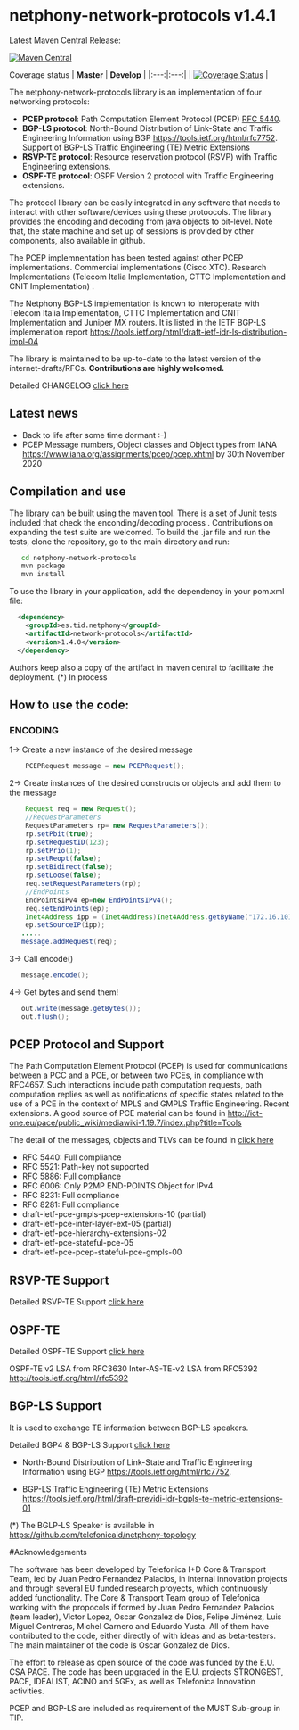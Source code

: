netphony-network-protocols v1.4.1
=================================

Latest Maven Central Release: 

[![Maven Central](https://maven-badges.herokuapp.com/maven-central/es.tid.netphony/network-protocols/badge.svg?style=flat-square)](https://maven-badges.herokuapp.com/maven-central/es.tid.netphony/network-protocols/)

Coverage status
| **Master**  | **Develop**   |
|:---:|:---:|
| [![Coverage Status](https://coveralls.io/repos/github/telefonicaid/netphony-network-protocols/badge.svg?branch=master)](https://coveralls.io/github/telefonicaid/netphony-network-protocols?branch=master) |

The netphony-network-protocols library is an implementation of four networking protocols: 
* **PCEP protocol**: Path Computation Element Protocol (PCEP) [RFC 5440](https://tools.ietf.org/html/rfc5440). 
* **BGP-LS protocol**: North-Bound Distribution of Link-State and Traffic Engineering Information using BGP  https://tools.ietf.org/html/rfc7752. Support of  BGP-LS Traffic Engineering (TE) Metric Extensions 
* **RSVP-TE protocol**: Resource reservation protocol (RSVP) with Traffic Engineering extensions.
* **OSPF-TE protocol**: OSPF Version 2 protocol with Traffic Engineering extensions.

The protocol library can be easily integrated in any software that needs to interact with other software/devices using these protoocols. The library provides the encoding and decoding from java objects to bit-level. Note that, the state machine and set up of sessions is provided by other components, also available in github. 

The PCEP implemnentation has been tested against other PCEP implementations. Commercial implementations (Cisco XTC). Research Implementations (Telecom Italia Implementation, CTTC Implementation and CNIT Implementation) .  

The Netphony BGP-LS implementation is known to interoperate with Telecom Italia Implementation, CTTC Implementation and CNIT Implementation and Juniper MX routers. It is listed in the IETF BGP-LS implemenation report https://tools.ietf.org/html/draft-ietf-idr-ls-distribution-impl-04  

The library is maintained to be up-to-date to the latest version of the internet-drafts/RFCs. **Contributions are highly welcomed.**

Detailed CHANGELOG [click here](CHANGELOG)

## **Latest news**
- Back to life after some time dormant :-)
- PCEP Message numbers, Object classes and Object types from IANA https://www.iana.org/assignments/pcep/pcep.xhtml by 30th November 2020

## Compilation and use

The library can be built using the maven tool. There is a set of Junit tests included that check the enconding/decoding process . Contributions on expanding the test suite are welcomed.
To build the .jar file and run the tests, clone the repository, go to the main directory and run:
 ```bash
    cd netphony-network-protocols
    mvn package
    mvn install
 ```
 
 To use the library in your application, add the dependency in your pom.xml file:
  ```xml
    <dependency>
      <groupId>es.tid.netphony</groupId>
      <artifactId>network-protocols</artifactId>
      <version>1.4.0</version>
    </dependency>
 ```
 Authors keep also a copy of the artifact in maven central to facilitate the deployment. (*) In process

## How to use the code:

### ENCODING

1-> Create a new instance of the desired message
 ```java
     PCEPRequest message = new PCEPRequest();
 ```
2-> Create instances of the desired constructs or objects and add them to the message
 ```java
     Request req = new Request();
     //RequestParameters
     RequestParameters rp= new RequestParameters();
     rp.setPbit(true);				
     rp.setRequestID(123);		
     rp.setPrio(1);		
     rp.setReopt(false);	
     rp.setBidirect(false);
     rp.setLoose(false);
     req.setRequestParameters(rp);
     //EndPoints
     EndPointsIPv4 ep=new EndPointsIPv4();				
     req.setEndPoints(ep);
     Inet4Address ipp = (Inet4Address)Inet4Address.getByName("172.16.101.101");
     ep.setSourceIP(ipp);
	.....
    message.addRequest(req); 	
 ```
3-> Call encode()
```java
   message.encode();
```
4-> Get bytes and send them!
```java
   out.write(message.getBytes());
   out.flush();
```
## PCEP Protocol and Support

The Path Computation Element Protocol (PCEP) is used for communications between a PCC and a PCE, or between two PCEs, in compliance with RFC4657.  Such interactions include path computation requests, path computation replies as well as notifications of specific states related to the use of a PCE in the context of MPLS and GMPLS Traffic Engineering. Recent extensions. A good source of PCE material can be found in http://ict-one.eu/pace/public_wiki/mediawiki-1.19.7/index.php?title=Tools

The detail of the messages, objects and TLVs can be found in [click here](doc/PCEP_Support.md)

* RFC 5440: Full compliance
* RFC 5521: Path-key not supported
* RFC 5886: Full compliance
* RFC 6006: Only P2MP END-POINTS Object for IPv4
* RFC 8231: Full compliance
* RFC 8281: Full compliance
* draft-ietf-pce-gmpls-pcep-extensions-10 (partial)
* draft-ietf-pce-inter-layer-ext-05 (partial)
* draft-ietf-pce-hierarchy-extensions-02
* draft-ietf-pce-stateful-pce-05
* draft-ietf-pce-pcep-stateful-pce-gmpls-00

 
## RSVP-TE Support

Detailed RSVP-TE Support [click here](doc/RSVP-TE_Support.md)


## OSPF-TE 

Detailed OSPF-TE Support [click here](doc/OSPF-TE_Support.md)

OSPF-TE v2 LSA from RFC3630
Inter-AS-TE-v2 LSA from RFC5392 http://tools.ietf.org/html/rfc5392

## BGP-LS Support

 It is used to exchange TE information between BGP-LS speakers.

Detailed BGP4 & BGP-LS Support [click here](doc/BGP-LS_Support.md)

* North-Bound Distribution of Link-State and Traffic Engineering Information using BGP  https://tools.ietf.org/html/rfc7752. 

* BGP-LS Traffic Engineering (TE) Metric Extensions https://tools.ietf.org/html/draft-previdi-idr-bgpls-te-metric-extensions-01

(*) The BGLP-LS Speaker is available in https://github.com/telefonicaid/netphony-topology

#Acknowledgements

The software has been developed by Telefonica I+D Core & Transport Team, led by Juan Pedro Fernandez Palacios, in internal innovation projects and through several EU funded research proyects, which continuously added functionality. The Core & Transport Team group of Telefonica working with the propocols if formed by Juan Pedro Fernandez Palacios (team leader), Victor Lopez, Oscar Gonzalez de Dios, Felipe Jiménez, Luis Miguel Contreras, Michel Carnero and Eduardo Yusta. All of them have contributed to the code, either directly of with ideas and as beta-testers. The main maintainer of the code is Oscar Gonzalez de Dios. 

The effort to release as open source of the code was funded by the E.U. CSA PACE. The code has been upgraded in the E.U. projects STRONGEST, PACE, IDEALIST, ACINO and 5GEx, as well as Telefonica Innovation activities.

PCEP and BGP-LS are included as requirement of the MUST Sub-group in TIP.



